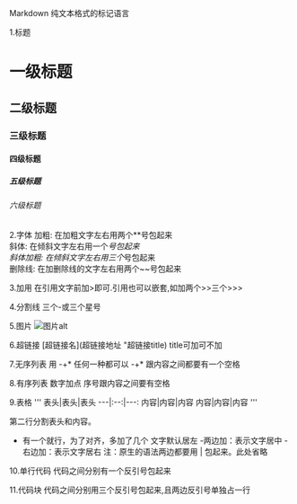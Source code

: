 Markdown 纯文本格式的标记语言

1.标题
# 一级标题
## 二级标题
### 三级标题
#### 四级标题
##### 五级标题
###### 六级标题

2.字体
加粗: 在加粗文字左右用两个**号包起来<br>
斜体: 在倾斜文字左右用一个*号包起来<br>
斜体加粗: 在倾斜文字左右用三个*号包起来<br>
删除线: 在加删除线的文字左右用两个~~号包起来<br>

3.加用
在引用文字前加>即可.引用也可以嵌套,如加两个>>三个>>>

4.分割线
三个-或三个星号

5.图片
![图片alt](图片地址 '图片title')

6.超链接
[超链接名](超链接地址 "超链接title)
title可加可不加

7.无序列表
用 -+* 任何一种都可以
-+* 跟内容之间都要有一个空格

8.有序列表
数字加点
序号跟内容之间要有空格

9.表格
'''
表头|表头|表头
---|:--:|---:
内容|内容|内容
内容|内容|内容
'''

第二行分割表头和内容。
- 有一个就行，为了对齐，多加了几个
文字默认居左
-两边加：表示文字居中
-右边加：表示文字居右
注：原生的语法两边都要用 | 包起来。此处省略

10.单行代码
代码之间分别有一个反引号包起来

11.代码块
代码之间分别用三个反引号包起来,且两边反引号单独占一行
